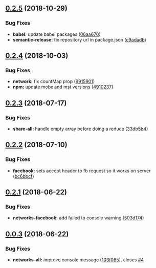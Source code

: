 ## [0.2.5](https://github.com/frontity/share/compare/v0.2.4...v0.2.5) (2018-10-29)


### Bug Fixes

* **babel:** update babel packages ([06aa670](https://github.com/frontity/share/commit/06aa670))
* **semantic-release:** fix repository url in package.json ([c9adadb](https://github.com/frontity/share/commit/c9adadb))

## [0.2.4](https://github.com/frontity/share/compare/v0.2.3...v0.2.4) (2018-10-03)


### Bug Fixes

* **network:** fix countMap prop ([9915901](https://github.com/frontity/share/commit/9915901))
* **npm:** update mobx and mst versions ([4910237](https://github.com/frontity/share/commit/4910237))

## [0.2.3](https://github.com/frontity/share/compare/v0.2.2...v0.2.3) (2018-07-17)


### Bug Fixes

* **share-all:** handle empty array before doing a reduce ([33db5b4](https://github.com/frontity/share/commit/33db5b4))

## [0.2.2](https://github.com/frontity/share/compare/v0.2.1...v0.2.2) (2018-07-10)


### Bug Fixes

* **facebook:** sets accept header to fb request so it works on server ([bc6bbcf](https://github.com/frontity/share/commit/bc6bbcf))

## [0.2.1](https://github.com/frontity/share/compare/v0.2.0...v0.2.1) (2018-06-22)


### Bug Fixes

* **networks-facebook:** add failed to console warning ([503d174](https://github.com/frontity/share/commit/503d174))

## [0.0.3](https://github.com/frontity/share/compare/v0.0.2...v0.0.3) (2018-06-22)


### Bug Fixes

* **networks-all:** improve console message ([103f085](https://github.com/frontity/share/commit/103f085)), closes [#4](https://github.com/frontity/share/issues/4)
